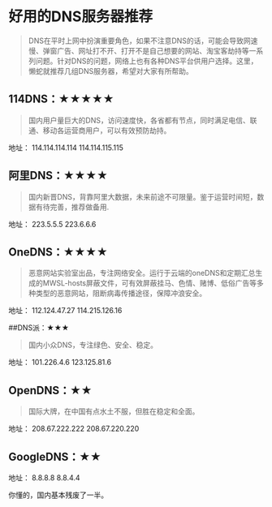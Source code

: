 # 好用的DNS服务器推荐

> DNS在平时上网中扮演重要角色，如果不注意DNS的话，可能会导致网速慢、弹窗广告、网址打不开、打开不是自己想要的网站、淘宝客劫持等一系列问题。针对DNS的问题，网络上也有各种DNS平台供用户选择。这里，懒蛇就推荐几组DNS服务器，希望对大家有所帮助。


## 114DNS：★★★★★

> 国内用户量巨大的DNS，访问速度快，各省都有节点，同时满足电信、联通、移动各运营商用户，可以有效预防劫持。

地址：
114.114.114.114
114.114.115.115


## 阿里DNS：★★★★
> 国内新晋DNS，背靠阿里大数据，未来前途不可限量。鉴于运营时间短，数据有待完善，推荐做备用.


地址：
223.5.5.5
223.6.6.6


## OneDNS：★★★★
> 恶意网站实验室出品，专注网络安全。运行于云端的oneDNS和定期汇总生成的MWSL-hosts屏蔽文件，可有效屏蔽挂马、色情、赌博、低俗广告等多种类型的恶意网站，阻断病毒传播途径，保障冲浪安全。

地址：
112.124.47.27
114.215.126.16

##DNS派：★★★

> 国内小众DNS，专注绿色、安全、稳定。

地址：
101.226.4.6
123.125.81.6

## OpenDNS：★★

> 国际大牌，在中国有点水土不服，但胜在稳定和全面。

地址：
208.67.222.222
208.67.220.220

## GoogleDNS：★★

地址：
8.8.8.8
8.8.4.4

你懂的，国内基本残废了一半。